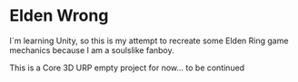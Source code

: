 # Elden Wrong
I´m learning Unity, so this is my attempt to recreate some Elden Ring game mechanics because I am a soulslike fanboy.

This is a Core 3D URP empty project for now...
to be continued
